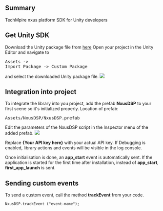 ## Summary
TechMpire nxus platform SDK for Unity developers

## Get Unity SDK
Download the Unity package file from <a href="http://distribution.nxus.mobi/libs/unity-nxus-sdk-v1_0_17.unitypackage">here</a>
Open your project in the Unity Editor and navigate to <pre>Assets -> Import Package -> Custom Package</pre> and select the downloaded Unity package file.
<img src="http://distribution.nxus.mobi/images/unity/image_1.png">

## Integration into project
To integrate the library into you project, add the prefab <b>NxusDSP</b> to your first scene so it's initialized properly. Location of prefab: <pre>Assets/NxusDSP/NxusDSP.prefab</pre>
Edit the parameters of the NxusDSP script in the Inspector menu of the added prefab.
<img src="http://distribution.nxus.mobi/images/unity/image_2.png">

Replace <b>{Your API key here}</b> with your actual API key.
If Debugging is enabled, library actions and events will be visible in the log console.

Once initialisation is done, an <b>app_start</b> event is automatically sent. If the application is started for the first time after installation, instead of <b>app_start</b>, <b>first_app_launch</b> is sent.

## Sending custom events
To send a custom event, call the method <b>trackEvent</b> from your code.
```
NxusDSP.trackEvent ("event-name");
```